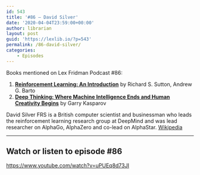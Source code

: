 ```yaml
---
id: 543
title: '#86 – David Silver'
date: '2020-04-04T23:59:00+00:00'
author: librarian
layout: post
guid: 'https://lexlib.io/?p=543'
permalink: /86-david-silver/
categories:
    - Episodes
---
```


Books mentioned on Lex Fridman Podcast #86:

1. **[Reinforcement Learning: An Introduction](https://amzn.to/3TZAj1v)** by Richard S. Sutton, Andrew G. Barto
2. **[Deep Thinking: Where Machine Intelligence Ends and Human Creativity Begins](https://amzn.to/3AD05BS)** by Garry Kasparov

David Silver FRS is a British computer scientist and businessman who leads the reinforcement learning research group at DeepMind and was lead researcher on AlphaGo, AlphaZero and co-lead on AlphaStar. [Wikipedia](https://en.wikipedia.org/wiki/David_Silver_(computer_scientist))

- - - - - -

## Watch or listen to episode #86

<https://www.youtube.com/watch?v=uPUEq8d73JI>